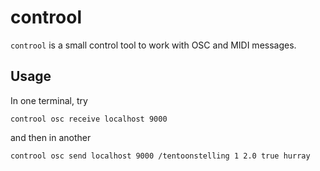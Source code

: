 # controol

`controol` is a small control tool to work with OSC and MIDI messages.

## Usage

In one terminal, try

    controol osc receive localhost 9000

and then in another

    controol osc send localhost 9000 /tentoonstelling 1 2.0 true hurray

